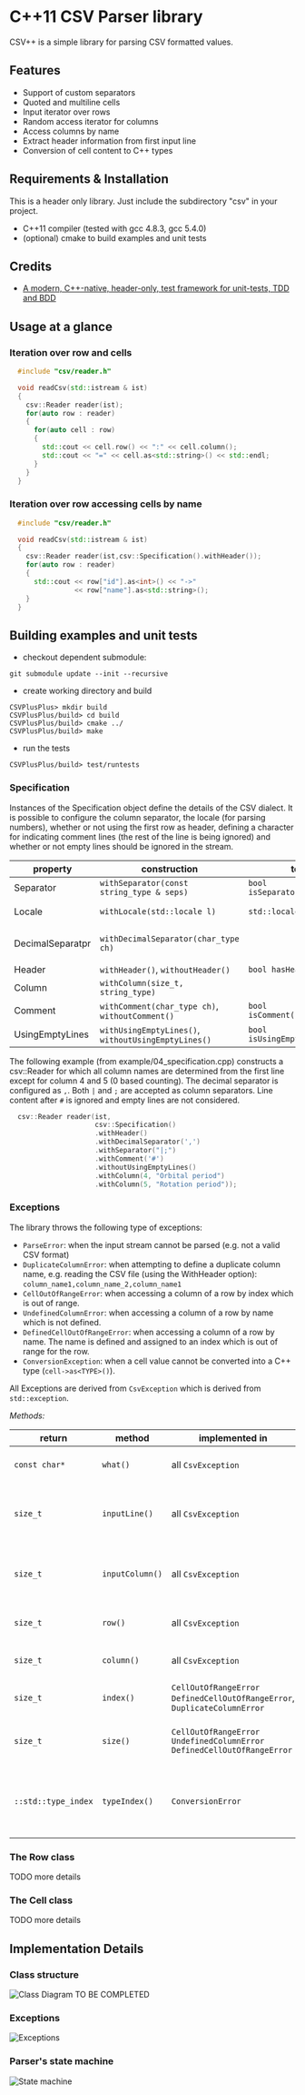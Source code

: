 C++11 CSV Parser library
========================

CSV++ is a simple library for parsing CSV formatted values.

Features
--------

- Support of custom separators
- Quoted and multiline cells  
- Input iterator over rows 
- Random access iterator for columns
- Access columns by name
- Extract header information from first input line
- Conversion of cell content to C++ types 

Requirements & Installation
---------------------------

This is a header only library. Just include the subdirectory "csv" in your 
project.

- C++11 compiler (tested with gcc 4.8.3, gcc 5.4.0)
- (optional) cmake to build examples and unit tests

Credits
-------
- [A modern, C++-native, header-only, test framework for unit-tests, TDD and BDD](https://github.com/catchorg/Catch2)


Usage at a glance
-----------------

### Iteration over row and cells
```c++
  #include "csv/reader.h"

  void readCsv(std::istream & ist) 
  {
    csv::Reader reader(ist);
    for(auto row : reader) 
    {
      for(auto cell : row) 
      {
        std::cout << cell.row() << ":" << cell.column();
        std::cout << "=" << cell.as<std::string>() << std::endl;
      }
    }
  }
```

### Iteration over row accessing cells by name
```c++
  #include "csv/reader.h"

  void readCsv(std::istream & ist) 
  {
    csv::Reader reader(ist,csv::Specification().withHeader());
    for(auto row : reader) 
    {
      std::cout << row["id"].as<int>() << "->" 
                << row["name"].as<std::string>();
    }
  }
```


Building examples and unit tests
--------------------------------
* checkout dependent submodule:
```
git submodule update --init --recursive
```
* create working directory and build
```
CSVPlusPlus> mkdir build
CSVPlusPlus/build> cd build
CSVPlusPlus/build> cmake ../
CSVPlusPlus/build> make
```

* run the tests
```
CSVPlusPlus/build> test/runtests
```


### Specification

Instances of the Specification object define the details of the CSV dialect.
It is possible to configure the column separator, the locale (for parsing numbers), whether or not using the
first row as header, defining a character for indicating comment lines (the rest of the line is being ignored) and
whether or not empty lines should be ignored in the stream.

| property       | construction                                                    | test                               | default
|----------------|-------------------------------------------------------|------------------------------------|---------
|Separator       | `withSeparator(const string_type & seps)`             | `bool isSeparator(char_type)`      | ,
|Locale          | `withLocale(std::locale l)`                           | `std::locale locale()`             | system locale
|DecimalSeparatpr| `withDecimalSeparator(char_type ch)`                  |                                    | from seystem locale
|Header          | `withHeader()`, `withoutHeader()`                     | `bool hasHeader()`                 | false
|Column          | `withColumn(size_t, string_type)`                     |                                    | 
|Comment         | `withComment(char_type ch)`, `withoutComment()`       | `bool isComment(char_type)`        | false
|UsingEmptyLines | `withUsingEmptyLines()`, `withoutUsingEmptyLines()`   | `bool isUsingEmptyLines()`         | false

The following example (from example/04_specification.cpp) constructs a csv::Reader for which all column names are
determined from the first line except for column 4 and 5 (0 based counting). The decimal separator is configured as `,`.
Both `|` and `;` are accepted as column separators. Line content after `#` is ignored and empty lines are not considered.

```c++
  csv::Reader reader(ist,
                     csv::Specification()
                     .withHeader()
                     .withDecimalSeparator(',')
                     .withSeparator("|;")
                     .withComment('#')
                     .withoutUsingEmptyLines()
                     .withColumn(4, "Orbital period")
                     .withColumn(5, "Rotation period"));
```

### Exceptions

The library throws the following type of exceptions:

- `ParseError`: when the input stream cannot be parsed 
  (e.g. not a valid CSV format)
- `DuplicateColumnError`: when attempting to define a duplicate column name,
  e.g. reading the CSV file (using the WithHeader option):
  `column_name1,column_name_2,column_name1`
- `CellOutOfRangeError`: when accessing a column of a row 
   by index which is out of range.
- `UndefinedColumnError`: when accessing a column of a row 
   by name which is not defined. 
- `DefinedCellOutOfRangeError`: when accessing a column of a row
   by name. The name is defined and assigned to an index which is 
   out of range for the row.
- `ConversionException`: when a cell value cannot be converted into 
   a C++ type (`cell->as<TYPE>()`).

All Exceptions are derived from `CsvException` which is derived from 
`std::exception`.

*Methods:*

| return        | method            | implemented in        | description                           |
|---------------|-------------------|-----------------------|---------------------------------------|
| `const char*` | `what()`          | all `CsvException`    | Description of the error.             |
| `size_t`      | `inputLine()`     | all `CsvException`    | Line number of the raw input stream   |
| `size_t`      | `inputColumn()`   | all `CsvException`    | Column number of the raw input stream |
| `size_t`      | `row()`           | all `CsvException`    | Row index of the CSV table            |
| `size_t`      | `column()`        | all `CsvException`    | Column index of the CSV table         |
| `size_t`      | `index()`         | `CellOutOfRangeError` `DefinedCellOutOfRangeError`, `DuplicateColumnError`| The index of a column.                |
| `size_t`      | `size()`          | `CellOutOfRangeError` `UndefinedColumnError` `DefinedCellOutOfRangeError` | The number of columns of the row.     |
| `::std::type_index` | `typeIndex()` | `ConversionError`  | The target type when attempting to convert a cell to a C++ type |

### The Row class 

TODO more details 

### The Cell class 

TODO more details


Implementation Details
----------------------
### Class structure
![](doc/classdiagram.png?raw=true "Class Diagram")
TO BE COMPLETED

### Exceptions
![](doc/exceptions.png?raw=true "Exceptions")

### Parser's state machine 
![](doc/statediagram.png?raw=true "State machine")


